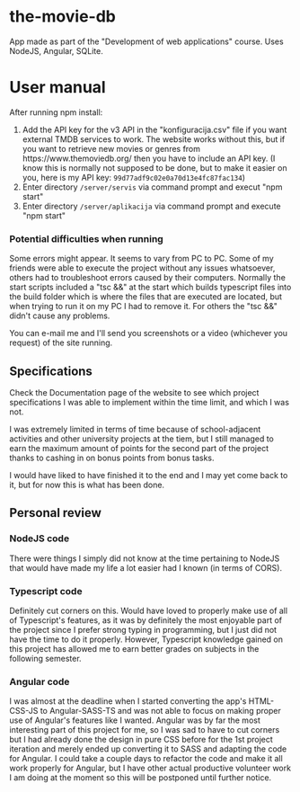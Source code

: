 # the-movie-db
App made as part of the "Development of web applications" course. Uses NodeJS, Angular, SQLite.

# User manual

After running npm install:

<ol>
  <li>Add the API key for the v3 API in the "konfiguracija.csv" file if you want external TMDB services to work. The website works without this, but if you want to retrieve new movies or genres from https://www.themoviedb.org/ then you have to include an API key.
  (I know this is normally not supposed to be done, but to make it easier on you, here is my API key: <code>99d77adf9c02e0a70d13e4fc87fac134</code>)</li>
  <li>Enter directory <code>/server/servis</code> via command prompt and execut "npm start"</li>
  <li>Enter directory <code>/server/aplikacija</code> via command prompt and execute "npm start"</li>
</ol>

### Potential difficulties when running
Some errors might appear. It seems to vary from PC to PC. Some of my friends were able to execute the project without any issues whatsoever, others had to troubleshoot errors caused by their computers. Normally the start scripts included a "tsc &&" at the start which builds typescript files into the build folder which is where the files that are executed are located, but when trying to run it on my PC I had to remove it. For others the "tsc &&" didn't cause any problems.

You can e-mail me and I'll send you screenshots or a video (whichever you request) of the site running.

## Specifications

Check the Documentation page of the website to see which project specifications I was able to implement within the time limit, and which I was not.

I was extremely limited in terms of time because of school-adjacent activities and other university projects at the tiem, but I still managed to earn the maximum amount of points for the second part of the project thanks to cashing in on bonus points from bonus tasks.

I would have liked to have finished it to the end and I may yet come back to it, but for now this is what has been done.

## Personal review

### NodeJS code
There were things I simply did not know at the time pertaining to NodeJS that would have made my life a lot easier had I known (in terms of CORS).

### Typescript code
Definitely cut corners on this. Would have loved to properly make use of all of Typescript's features, as it was by definitely the most enjoyable part of the project since I prefer strong typing in programming, but I just did not have the time to do it properly. However, Typescript knowledge gained on this project has allowed me to earn better grades on subjects in the following semester.

### Angular code
I was almost at the deadline when I started converting the app's HTML-CSS-JS to Angular-SASS-TS and was not able to focus on making proper use of Angular's features like I wanted. Angular was by far the most interesting part of this project for me, so I was sad to have to cut corners but I had already done the design in pure CSS before for the 1st project iteration and merely ended up converting it to SASS and adapting the code for Angular.
I could take a couple days to refactor the code and make it all work properly for Angular, but I have other actual productive volunteer work I am doing at the moment so this will be postponed until further notice.
